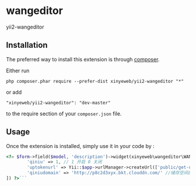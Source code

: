 wangeditor
==========
yii2-wangeditor

Installation
------------

The preferred way to install this extension is through [composer](http://getcomposer.org/download/).

Either run

```
php composer.phar require --prefer-dist xinyeweb/yii2-wangeditor "*"
```

or add

```
"xinyeweb/yii2-wangeditor": "dev-master"
```

to the require section of your `composer.json` file.


Usage
-----

Once the extension is installed, simply use it in your code by  :

```php
<?= $form->field($model, 'description')->widget(xinyeweb\wangeditor\WANGEditor::className(),[
        'qiniu' => 1, // 1 开启 0 关闭
        'uptokenurl' => Yii::$app->urlManager->createUrl(['public/get-up-token']), //获取uptoken
        'qiniudomain' => 'http://p8c2d3xyx.bkt.clouddn.com/' //储存空间的域名
]) ?>```